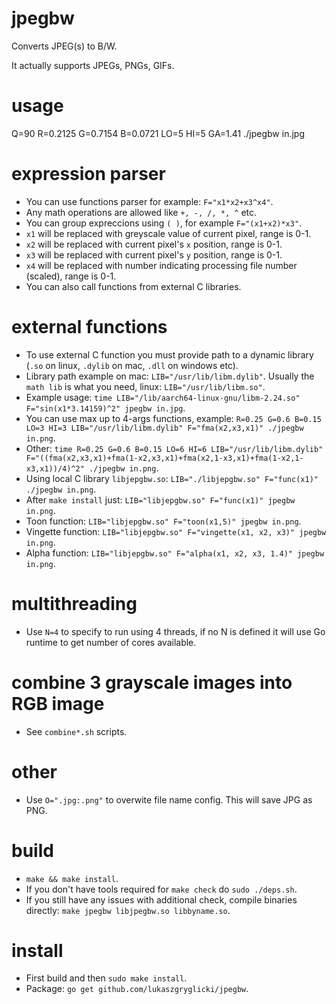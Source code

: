 # jpegbw

Converts JPEG(s) to B/W.

It actually supports JPEGs, PNGs, GIFs.

# usage

Q=90 R=0.2125 G=0.7154 B=0.0721 LO=5 HI=5 GA=1.41 ./jpegbw in.jpg

# expression parser

- You can use functions parser for example: `F="x1*x2+x3^x4"`.
- Any math operations are allowed like `+, -, /, *, ^` etc.
- You can group expreccions using `( )`, for example `F="(x1+x2)*x3"`.
- `x1` will be replaced with greyscale value of current pixel, range is 0-1.
- `x2` will be replaced with current pixel's `x` position, range is 0-1.
- `x3` will be replaced with current pixel's `y` position, range is 0-1.
- `x4` will be replaced with number indicating processing file number (scaled), range is 0-1.
- You can also call functions from external C libraries.

# external functions

- To use external C function you must provide path to a dynamic library (`.so` on linux, `.dylib` on mac, `.dll` on windows etc).
- Library path example on mac: `LIB="/usr/lib/libm.dylib"`. Usually the `math lib` is what you need, linux: `LIB="/usr/lib/libm.so"`.
- Example usage: `time LIB="/lib/aarch64-linux-gnu/libm-2.24.so" F="sin(x1*3.14159)^2" jpegbw in.jpg`.
- You can use max up to 4-args functions, example: `R=0.25 G=0.6 B=0.15 LO=3 HI=3 LIB="/usr/lib/libm.dylib" F="fma(x2,x3,x1)" ./jpegbw in.png`.
- Other: `time R=0.25 G=0.6 B=0.15 LO=6 HI=6 LIB="/usr/lib/libm.dylib" F="((fma(x2,x3,x1)+fma(1-x2,x3,x1)+fma(x2,1-x3,x1)+fma(1-x2,1-x3,x1))/4)^2" ./jpegbw in.png`.
- Using local C library `libjepgbw.so`: `LIB="./libjepgbw.so" F="func(x1)" ./jpegbw in.png`.
- After `make install` just: `LIB="libjepgbw.so" F="func(x1)" jpegbw in.png`.
- Toon function: `LIB="libjepgbw.so" F="toon(x1,5)" jpegbw in.png`.
- Vingette function: `LIB="libjepgbw.so" F="vingette(x1, x2, x3)" jpegbw in.png`.
- Alpha function: `LIB="libjepgbw.so" F="alpha(x1, x2, x3, 1.4)" jpegbw in.png`.

# multithreading

- Use `N=4` to specify to run using 4 threads, if no N is defined it will use Go runtime to get number of cores available.

# combine 3 grayscale images into RGB image

- See `combine*.sh` scripts.

# other

- Use `O=".jpg:.png"` to overwite file name config. This will save JPG as PNG.

# build

- `make && make install`.
- If you don't have tools required for `make check` do `sudo ./deps.sh`.
- If you still have any issues with additional check, compile binaries directly: `make jpegbw libjpegbw.so libbyname.so`.

# install

- First build and then `sudo make install`.
- Package: `go get github.com/lukaszgryglicki/jpegbw`.

